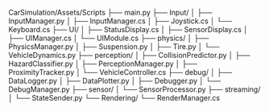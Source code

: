 CarSimulation/Assets/Scripts
├── main.py
├── Input/
│   ├── InputManager.py
│   ├── InputManager.cs
│   ├── Joystick.cs
│   └── Keyboard.cs
├── UI/
│   ├── StatusDisplay.cs
│   ├── SensorDisplay.cs
│   ├── UIManager.cs
│   └── UIModule.cs
├── physics/
│   ├── PhysicsManager.py
│   ├── Suspension.py
│   ├── Tire.py
│   └── VehicleDynamics.py
├── perception/
│   ├── CollisionPredictor.py
│   ├── HazardClassifier.py
│   ├── PerceptionManager.py
│   ├── ProximityTracker.py
│   └── VehicleController.cs
├── debug/
│   ├── DataLogger.py
│   ├── DataPlotter.py
│   ├── Debugger.py
│   └── DebugManager.py
├── sensor/
│   └── SensorProcessor.py
├── streaming/
│   └── StateSender.py
└── Rendering/
    └── RenderManager.cs
